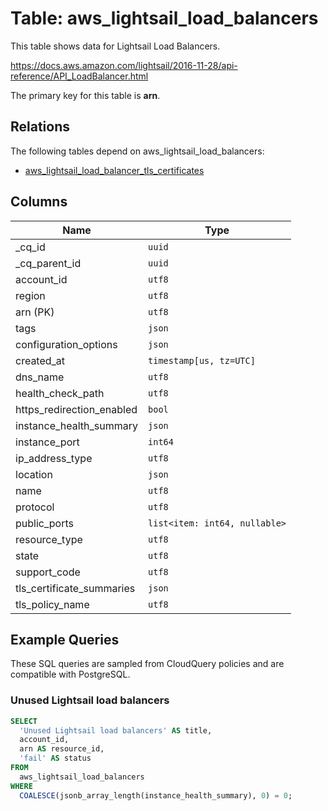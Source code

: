 # Table: aws_lightsail_load_balancers

This table shows data for Lightsail Load Balancers.

https://docs.aws.amazon.com/lightsail/2016-11-28/api-reference/API_LoadBalancer.html

The primary key for this table is **arn**.

## Relations

The following tables depend on aws_lightsail_load_balancers:
  - [aws_lightsail_load_balancer_tls_certificates](aws_lightsail_load_balancer_tls_certificates)

## Columns

| Name          | Type          |
| ------------- | ------------- |
|_cq_id|`uuid`|
|_cq_parent_id|`uuid`|
|account_id|`utf8`|
|region|`utf8`|
|arn (PK)|`utf8`|
|tags|`json`|
|configuration_options|`json`|
|created_at|`timestamp[us, tz=UTC]`|
|dns_name|`utf8`|
|health_check_path|`utf8`|
|https_redirection_enabled|`bool`|
|instance_health_summary|`json`|
|instance_port|`int64`|
|ip_address_type|`utf8`|
|location|`json`|
|name|`utf8`|
|protocol|`utf8`|
|public_ports|`list<item: int64, nullable>`|
|resource_type|`utf8`|
|state|`utf8`|
|support_code|`utf8`|
|tls_certificate_summaries|`json`|
|tls_policy_name|`utf8`|

## Example Queries

These SQL queries are sampled from CloudQuery policies and are compatible with PostgreSQL.

### Unused Lightsail load balancers

```sql
SELECT
  'Unused Lightsail load balancers' AS title,
  account_id,
  arn AS resource_id,
  'fail' AS status
FROM
  aws_lightsail_load_balancers
WHERE
  COALESCE(jsonb_array_length(instance_health_summary), 0) = 0;
```


